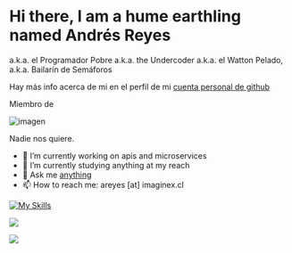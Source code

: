 # Hi there, I am a hume earthling named Andrés Reyes 
a.k.a. el Programador Pobre a.k.a. the Undercoder a.k.a. el Watton Pelado, a.k.a.  Bailarín de Semáforos




Hay más info acerca de mi en el perfil de mi [cuenta personal de github](https://github.com/profe-ajedrez)


Miembro de 

![imagen](https://user-images.githubusercontent.com/80769303/191494637-8e5c1944-f47e-4ec7-b2c6-2ba802011a5d.png)


Nadie nos quiere.





- 🔭 I’m currently working on apis and microservices
- 🌱 I’m currently studying anything at my reach
- 💬 Ask me [anything](https://github.com/areyes-bsale/areyes-bsale/issues)
- 📫 How to reach me: areyes [at] imaginex.cl

[![My Skills](https://skillicons.dev/icons?i=go,ruby,rust,c)](https://skillicons.dev)


<p><img align="center" src="https://github-readme-stats.vercel.app/api/top-langs?username=profe-ajedrez&show_icons=true&locale=en&layout=compact" />

<p><img align="center" src="https://github-profile-trophy.vercel.app/?username=profe-ajedrez" />

